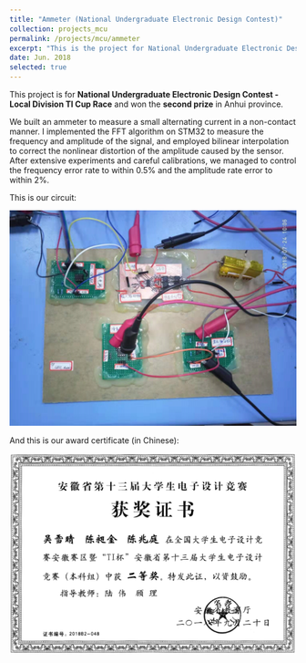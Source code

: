 ```yaml
---
title: "Ammeter (National Undergraduate Electronic Design Contest)"
collection: projects_mcu
permalink: /projects/mcu/ammeter
excerpt: "This is the project for National Undergraduate Electronic Design Contest - Local Division TI Cup Race and won the second prize."
date: Jun. 2018
selected: true
---
```


This project is for **National Undergraduate Electronic Design Contest - Local Division TI Cup Race** and won the **second prize** in Anhui province.

We built an ammeter to measure a small alternating current in a non-contact manner. I implemented the FFT algorithm on STM32 to measure the frequency and amplitude of the signal, and employed bilinear interpolation to correct the nonlinear distortion of the amplitude caused by the sensor. After extensive experiments and careful calibrations, we managed to control the frequency error rate to within 0.5% and the amplitude rate error to within 2%.

This is our circuit:

![](/images/ammeter_circuit.jpg)

And this is our award certificate (in Chinese):

![](/images/ammeter_certificate.png)
